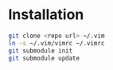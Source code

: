 Installation
============

```bash
git clone <repo url> ~/.vim
ln -s ~/.vim/vimrc ~/.vimrc
git submodule init
git submodule update
```

